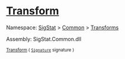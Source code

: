 # [Transform](./BinaryRasterizer-100663654.md)

Namespace: [SigStat]() > [Common](./../../README.md) > [Transforms](./../README.md)

Assembly: SigStat.Common.dll

<sub>[Transform](./BinaryRasterizer-100663654.md) ( [`Signature`](./../../Signature.md) signature )         <div style = "text-align: right" ></div></sub>
